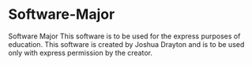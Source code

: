 # Software-Major
Software Major
This software is to be used for the express purposes of education.
This software is created by Joshua Drayton and is to be used only with express permission by the creator.
